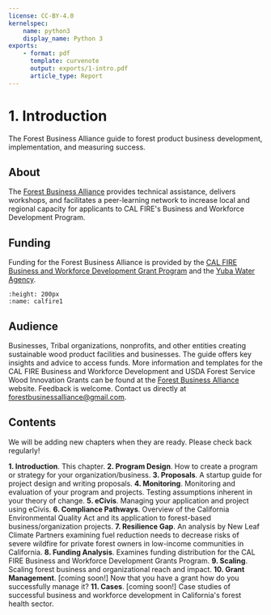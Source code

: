 ```yaml
---
license: CC-BY-4.0
kernelspec:
    name: python3
    display_name: Python 3
exports:
    - format: pdf
      template: curvenote
      output: exports/1-intro.pdf
      article_type: Report
---
```


# 1. Introduction
The Forest Business Alliance guide to forest product business development, implementation, and measuring success.

## About
The [Forest Business Alliance](https://www.forestbusinessalliance.org/) provides technical assistance, delivers workshops, and facilitates a peer-learning network to increase local and regional capacity for applicants to CAL FIRE's Business and Workforce Development Program.

## Funding
Funding for the Forest Business Alliance is provided by the [CAL FIRE Business and Workforce Development Grant Program](https://www.fire.ca.gov/what-we-do/natural-resource-management/climate-and-energy-program/wood-products-and-bioenergy) and the [Yuba Water Agency](https://www.yubawater.org/).


```{image} ../calfire.png
:height: 200px
:name: calfire1
```

## Audience

Businesses, Tribal organizations, nonprofits, and other entities creating sustainable wood product facilities and businesses. The guide offers key insights and advice to access funds. More information and templates for the CAL FIRE Business and Workforce Development and USDA Forest Service Wood Innovation Grants can be found at the [Forest Business Alliance](https://www.forestbusinessalliance.org/) website. Feedback is welcome. Contact us directly at [forestbusinessalliance@gmail.com](mailto:'forestbusinessalliance.com').

## Contents
We will be adding new chapters when they are ready. Please check back regularly!

**1. Introduction**. This chapter.
**2. Program Design**. How to create a program or strategy for your organization/business.
**3. Proposals**. A startup guide for project design and writing proposals.
**4. Monitoring**. Monitoring and evaluation of your program and projects. Testing assumptions inherent in your theory of change.
**5. eCivis**. Managing your application and project using eCivis.
**6. Compliance Pathways**. Overview of the California Environmental Quality Act and its application to forest-based business/organization projects.
**7. Resilience Gap**. An analysis by New Leaf Climate Partners examining fuel reduction needs to decrease risks of severe wildfire for private forest owners in low-income communities in California.
**8. Funding Analysis**. Examines funding distribution for the CAL FIRE Business and Workforce Development Grants Program.
**9. Scaling**. Scaling forest business and organizational reach and impact.
**10. Grant Management**. [coming soon!] Now that you have a grant how do you successfully manage it?
**11. Cases**. [coming soon!] Case studies of successful business and workforce development in California's forest health sector.
